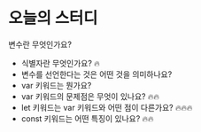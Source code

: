 # 오늘의 스터디

변수란 무엇인가요?

* 식별자란 무엇인가요? 🔥
* 변수를 선언한다는 것은 어떤 것을 의미하나요?
* var 키워드는 뭔가요?
* var 키워드의 문제점은 무엇이 있나요? 🔥🔥
* let 키워드는 var 키워드와 어떤 점이 다른가요? 🔥🔥🔥
* const 키워드는 어떤 특징이 있나요? 🔥🔥
